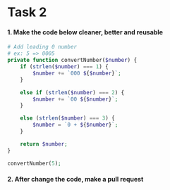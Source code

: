 # Task 2

#### 1. Make the code below cleaner, better and reusable

```php
# Add leading 0 number
# ex: 5 => 0005
private function convertNumber($number) {
    if (strlen($number) === 1) {
        $number += `000 ${$number}`;
    }

    else if (strlen($number) === 2) {
        $number += `00 ${$number}`;
    }

    else (strlen($number) === 3) {
        $number = `0 + ${$number}`;
    }

    return $number;
}

convertNumber(5);
```

#### 2. After change the code, make a pull request